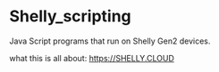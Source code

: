 # Shelly_scripting

Java Script programs that run on Shelly Gen2 devices.

what this is all about: https://SHELLY.CLOUD
